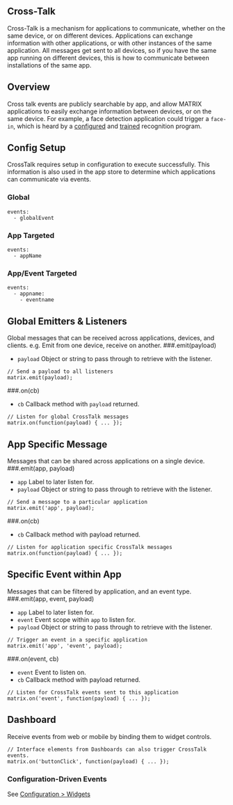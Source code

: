 ## Cross-Talk
Cross-Talk is a mechanism for applications to communicate, whether on the same device, or on different devices. Applications can exchange information with other applications, or with other instances of the same application. All messages get sent to all devices, so if you have the same app running on different devices, this is how to communicate between installations of the same app.

## Overview
Cross talk events are publicly searchable by app, and allow MATRIX applications to easily exchange information between devices, or on the same device. For example, a face detection application could trigger a `face-in`, which is heard by a [configured](configuration.md) and [trained](computer-vision.md) recognition program.

## Config Setup
CrossTalk requires setup in configuration to execute successfully. This information is also used in the app store to determine which applications can communicate via events.

### Global
```language-yaml
events:
  - globalEvent
```
### App Targeted
```language-yaml
events:
  - appName
```
### App/Event Targeted
```language-yaml
events:
  - appname:
    - eventname
```

## Global Emitters & Listeners
Global messages that can be received across applications, devices, and clients. e.g. Emit from one device, receive on another.
###.emit(payload)
* `payload` Object or string to pass through to retrieve with the listener.
```language-javascript
// Send a payload to all listeners
matrix.emit(payload);
```
###.on(cb)
* `cb` Callback method with `payload` returned.
```language-javascript
// Listen for global CrossTalk messages
matrix.on(function(payload) { ... });
```

## App Specific Message
Messages that can be shared across applications on a single device.
###.emit(app, payload)
* `app` Label to later listen for.
* `payload` Object or string to pass through to retrieve with the listener.
```language-javascript
// Send a message to a particular application
matrix.emit('app', payload);
```
###.on(cb)
* `cb` Callback method with payload returned.
```language-javascript
// Listen for application specific CrossTalk messages
matrix.on(function(payload) { ... });
```
## Specific Event within App
Messages that can be filtered by application, and an event type.
###.emit(app, event, payload)
* `app` Label to later listen for.
* `event` Event scope within `app` to listen for.
* `payload` Object or string to pass through to retrieve with the listener.
```language-javascript
// Trigger an event in a specific application
matrix.emit('app', 'event', payload);
```
###.on(event, cb)
* `event` Event to listen on.
* `cb` Callback method with payload returned.
```language-javascript
// Listen for CrossTalk events sent to this application
matrix.on('event', function(payload) { ... });
```
## Dashboard
Receive events from web or mobile by binding them to widget controls.
```language-javascript
// Interface elements from Dashboards can also trigger CrossTalk events.
matrix.on('buttonClick', function(payload) { ... });
```
### Configuration-Driven Events
See [Configuration > Widgets](../reference/widgets#Buttons)
